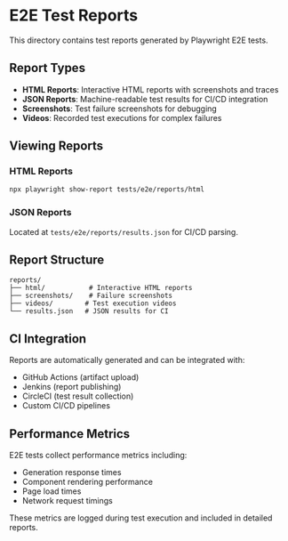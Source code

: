 # E2E Test Reports

This directory contains test reports generated by Playwright E2E tests.

## Report Types

- **HTML Reports**: Interactive HTML reports with screenshots and traces
- **JSON Reports**: Machine-readable test results for CI/CD integration
- **Screenshots**: Test failure screenshots for debugging
- **Videos**: Recorded test executions for complex failures

## Viewing Reports

### HTML Reports
```bash
npx playwright show-report tests/e2e/reports/html
```

### JSON Reports
Located at `tests/e2e/reports/results.json` for CI/CD parsing.

## Report Structure

```
reports/
├── html/           # Interactive HTML reports
├── screenshots/    # Failure screenshots
├── videos/        # Test execution videos
└── results.json   # JSON results for CI
```

## CI Integration

Reports are automatically generated and can be integrated with:

- GitHub Actions (artifact upload)
- Jenkins (report publishing)
- CircleCI (test result collection)
- Custom CI/CD pipelines

## Performance Metrics

E2E tests collect performance metrics including:

- Generation response times
- Component rendering performance
- Page load times
- Network request timings

These metrics are logged during test execution and included in detailed reports.